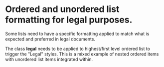 <!-- This is the general documentation layout. Add or remove any sections as needed, but try to stay consistent across components. -->

# Ordered and unordered list formatting for legal purposes.

Some lists need to have a specific formatting applied to match what is expected and preferred in legal documents.

The class **legal** needs to be applied to highest/first level ordered list to trigger the
"Legal" styles. This is a mixed example of nested ordered items with unordered list items integrated within.
